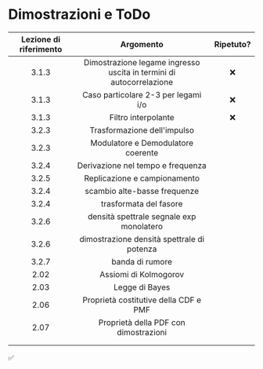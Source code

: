 # Dimostrazioni e ToDo



| Lezione di riferimento |                          Argomento                           | Ripetuto? |
| :--------------------: | :----------------------------------------------------------: | :-------: |
|         3.1.3          | Dimostrazione legame ingresso uscita in termini di autocorrelazione | ❌ |
| 3.1.3 | Caso particolare 2-3 per legami i/o | ❌ |
| 3.1.3 | Filtro interpolante | ❌ |
| 3.2.3 | Trasformazione dell'impulso |  |
| 3.2.3 | Modulatore e Demodulatore coerente |  |
| 3.2.4 | Derivazione nel tempo e frequenza |  |
| 3.2.5 | Replicazione e campionamento | |
| 3.2.4 | scambio alte-basse frequenze | |
| 3.2.4 | trasformata del fasore | |
| 3.2.6 | densità spettrale segnale exp monolatero | |
| 3.2.6 | dimostrazione densità spettrale di potenza | |
| 3.2.7 | banda di rumore | |
| 2.02 | Assiomi di Kolmogorov | |
| 2.03 | Legge di Bayes | |
| 2.06 | Proprietà costitutive della CDF e PMF | |
| 2.07 | Proprietà della PDF con dimostrazioni | |
|  |  | |
|  |  | |

✅
